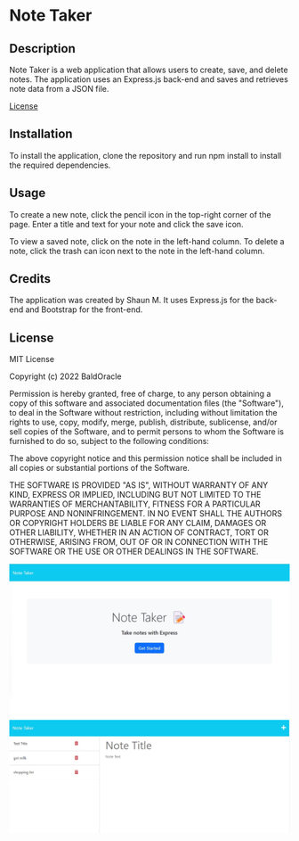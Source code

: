# Note Taker

## Description

Note Taker is a web application that allows users to create, save, and delete notes. The application uses an Express.js back-end and saves and retrieves note data from a JSON file.

[License](#License)

## Installation

To install the application, clone the repository and run npm install to install the required dependencies.

## Usage

To create a new note, click the pencil icon in the top-right corner of the page. Enter a title and text for your note and click the save icon.

To view a saved note, click on the note in the left-hand column. To delete a note, click the trash can icon next to the note in the left-hand column. 

## Credits

The application was created by Shaun M. It uses Express.js for the back-end and Bootstrap for the front-end.


## License

MIT License

Copyright (c) 2022 BaldOracle

Permission is hereby granted, free of charge, to any person obtaining a copy
of this software and associated documentation files (the "Software"), to deal
in the Software without restriction, including without limitation the rights
to use, copy, modify, merge, publish, distribute, sublicense, and/or sell
copies of the Software, and to permit persons to whom the Software is
furnished to do so, subject to the following conditions:

The above copyright notice and this permission notice shall be included in all
copies or substantial portions of the Software.

THE SOFTWARE IS PROVIDED "AS IS", WITHOUT WARRANTY OF ANY KIND, EXPRESS OR
IMPLIED, INCLUDING BUT NOT LIMITED TO THE WARRANTIES OF MERCHANTABILITY,
FITNESS FOR A PARTICULAR PURPOSE AND NONINFRINGEMENT. IN NO EVENT SHALL THE
AUTHORS OR COPYRIGHT HOLDERS BE LIABLE FOR ANY CLAIM, DAMAGES OR OTHER
LIABILITY, WHETHER IN AN ACTION OF CONTRACT, TORT OR OTHERWISE, ARISING FROM,
OUT OF OR IN CONNECTION WITH THE SOFTWARE OR THE USE OR OTHER DEALINGS IN THE
SOFTWARE.

![screenshot](./Assets/Note-taker-home-page.jpg)
![screenshot](./Assets/Note-taker-input.jpg)
